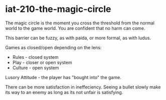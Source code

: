 # iat-210-the-magic-circle

The magic circle is the moment you cross the threshold from the normal world to the game world. You are confident that no harm can come.

This barrier can be fuzzy, as with paida, or more formal, as with ludus.

Games as closed/open depending on the lens:

* Rules - closed system
* Play - closer or open system
* Culture - open system

Lusory Attitude - the player has "bought into" the game. 

There can be more satisfaction in ineffeciency. Seeing a bullet slowly make its way to an enemy as long as its not unfair is satisfying.